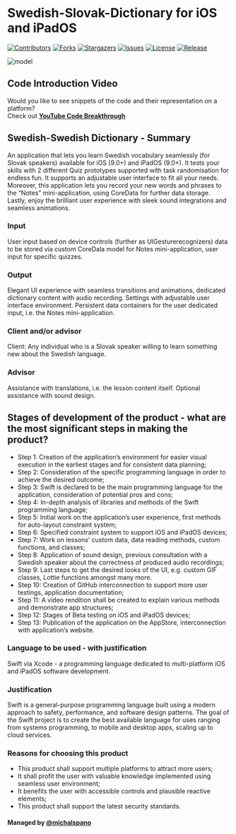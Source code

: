 <!-- MARKDOWN (and HTML) SUPPORT -->

# Swedish-Slovak-Dictionary for iOS and iPadOS

<!-- 
DECORATIVE SHIELD (with a custom class)
Ref: https://stackoverflow.com/questions/29368902/how-can-i-wrap-my-markdown-in-an-html-div
-->

<!--
<div class="badge">
-->

[![Contributors][contributors-shield]][contributors-url] [![Forks][forks-shield]][forks-url] [![Stargazers][stars-shield]][stars-url] [![Issues][issues-shield]][issues-url] [![License][license-shield]][license-url] [![Release][release-shield]][release-url]

<!--
</div>
-->
<!--
<div class="model">
-->

![model][MODEL]

<!--
</div>
-->
<!-- GITHUB UNSUPPORTED
<style> 
h1, h2, h3, h4
{
    text-align: center;
}
.badge, .model
{
    text-align: center;
}
</style>
-->

## Code Introduction Video
Would you like to see snippets of the code and their representation on a platform? <br> Check out [__YouTube Code Breakthrough__][YT]

## Swedish-Swedish Dictionary - Summary

An application that lets you learn Swedish vocabulary seamlessly (for Slovak speakers) available for iOS (9.0+) and iPadOS (9.0+).
It tests your skills with 2 different Quiz prototypes supported with task randomisation for endless fun. It supports an adjustable user interface to fit all your needs.
Moreover, this application lets you record your new words and phrases to the “Notes” mini-application, using CoreData for further data storage.
Lastly, enjoy the brilliant user experience with sleek sound integrations and seamless animations.

### Input

User input based on device controls (further as UIGesturerecognizers) data to be stored via custom CoreDala model for Notes mini-application, user input for specific quizzes.

### Output

Elegant UI experience with seamless transitions and animations, dedicated dictionary content with audio recording. Settings with adjustable user interface environment.
Persistent data containers for the user dedicated input, i.e. the Notes mini-application.

### Client and/or advisor
Client: Any individual who is a Slovak speaker willing to learn something new about the Swedish language.

### Advisor 
Assistance with translations, i.e. the lesson content itself. Optional assistance with sound design.

## Stages of development of the product - what are the most significant steps in making the product?
- Step 1: Creation of the application’s environment for easier visual execution in the earliest stages and for consistent data planning;
- Step 2: Consideration of the specific programming language in order to achieve the desired outcome;
- Step 3: Swift is declared to be the main programming language  for the application, consideration of potential pros and cons;
- Step 4: In-depth analysis of libraries and methods of the Swift programming language;
- Step 5: Initial work on the application’s user experience, first methods for auto-layout constraint system;
- Step 6: Specified constraint system to support iOS and iPadOS devices;
- Step 7: Work on lessons’ custom data, data reading methods, custom functions, and classes;
- Step 8: Application of sound design, previous consultation with a Swedish speaker about the correctness of produced audio recordings;
- Step 9: Last steps to get the desired looks of the UI, e.g. custom GIF classes, Lottie functions amongst many more.
- Step 10: Creation of GitHub interconnection to support more user testings, application documentation;
- Step 11: A video rendition shall be created to explain various methods and demonstrate app structures;
- Step 12: Stages of Beta testing on iOS and iPadOS devices;
- Step 13: Publication of the application on the AppStore, interconnection with application’s website.

### Language to be used - with justification
Swift via Xcode - a programming language dedicated to multi-platform iOS and iPadOS software development.

### Justification
Swift is a general-purpose programming language built using a modern approach to safety, performance, and software design patterns. The goal of the Swift project is to create
the best available language for uses ranging from systems programming, to mobile and desktop apps, scaling up to cloud services.

### Reasons for choosing this product
- This product shall support multiple platforms to attract more users;
- It shall profit the user with valuable knowledge implemented using seamless user environment;
- It benefits the user with accessible controls and plausible reactive elements;
- This product shall support the latest security standards.

#### Managed by [@michalspano][GIT]

<!-- LINKS -->
[MODEL]: https://github.com/michalspano/Swedish-Slovak-Dictionary/blob/main/Assets/model.png?raw=true
[YT]: https://youtu.be/0wsg6nyJWmA
[GIT]: https://github.com/michalspano/

<!-- SHIELDS AND BADGES -->

[contributors-shield]: https://img.shields.io/github/contributors/michalspano/Swedish-Slovak-Dictionary.svg?style=for-the-badge
[contributors-url]: https://github.com/michalspano/Swedish-Slovak-Dictionary/graphs/contributors
[forks-shield]: https://img.shields.io/github/forks/michalspano/Swedish-Slovak-Dictionary.svg?style=for-the-badge
[forks-url]: https://github.com/michalspano/Swedish-Slovak-Dictionary/network/members
[stars-shield]: https://img.shields.io/github/stars/michalspano/Swedish-Slovak-Dictionary.svg?style=for-the-badge
[stars-url]: https://github.com/michalspano/Swedish-Slovak-Dictionary/stargazers
[issues-shield]: https://img.shields.io/github/issues/michalspano/Swedish-Slovak-Dictionary.svg?style=for-the-badge
[issues-url]: https://github.com/michalspano/Swedish-Slovak-Dictionary/issues
[license-shield]: https://img.shields.io/github/license/michalspano/Swedish-Slovak-Dictionary.svg?style=for-the-badge
[license-url]: https://github.com/michalspano/Swedish-Slovak-Dictionary/blob/main/LICENSE

[release-shield]: https://img.shields.io/github/v/release/michalspano/Swedish-Slovak-Dictionary.svg?style=for-the-badge
[release-url]: https://github.com/michalspano/Swedish-Slovak-Dictionary/releases
